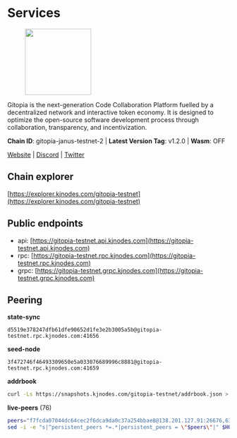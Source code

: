 # Services

<figure><img src="https://raw.githubusercontent.com/kj89/testnet_manuals/main/pingpub/logos/gitopia.png" width="150" alt=""><figcaption></figcaption></figure>

Gitopia is the next-generation Code Collaboration Platform fuelled by  a decentralized network and interactive token economy. It is designed  to optimize the open-source software development process through  collaboration, transparency, and incentivization.

**Chain ID**: gitopia-janus-testnet-2 | **Latest Version Tag**: v1.2.0 | **Wasm**: OFF

[Website](https://gitopia.com/) | [Discord](https://discord.gg/hFTXCGNYDZ) | [Twitter](https://twitter.com/gitopiaDAO)




## Chain explorer
[https://explorer.kjnodes.com/gitopia-testnet](https://explorer.kjnodes.com/gitopia-testnet)

## Public endpoints

* api: [https://gitopia-testnet.api.kjnodes.com](https://gitopia-testnet.api.kjnodes.com)
* rpc: [https://gitopia-testnet.rpc.kjnodes.com](https://gitopia-testnet.rpc.kjnodes.com)
* grpc: [https://gitopia-testnet.grpc.kjnodes.com](https://gitopia-testnet.grpc.kjnodes.com)

## Peering

**state-sync**

```text
d5519e378247dfb61dfe90652d1fe3e2b3005a5b@gitopia-testnet.rpc.kjnodes.com:41656
```

**seed-node**

```text
3f472746f46493309650e5a033076689996c8881@gitopia-testnet.rpc.kjnodes.com:41659
```

**addrbook**
```bash
curl -Ls https://snapshots.kjnodes.com/gitopia-testnet/addrbook.json > $HOME/.gitopia/config/addrbook.json
```

**live-peers** (76)
```bash
peers="f7fcda07044dc64cec2f6dca9da0c37a254bbae8@138.201.127.91:26676,63381c5528ed8ca93f9ba31008a9630d21b29a97@142.132.152.46:46656,f9b892ea2e8ed8aa83f7b98e7e47371c23b01924@213.239.207.175:36656,099052dd7c948a76afdc952b32cd733933c5a9ba@65.21.192.90:10656,61d2b313e2adc9d7990944f8ab5a6f9ecf08084f@65.21.122.171:16656,1c14a50a931cdf437c1a28bc00565d69950b6c6b@135.181.205.220:36656,5c74fe6868cda2003926c0a6299c9cebec5c4d1a@65.21.239.60:41656,dc53e8e177319816b1c898ca79f821369ea96b26@209.145.56.41:41656,f314268ef1886e4ad2801c8443ea0b0c8143a246@95.214.55.25:30656,c09aa43e7149a6bf784d11867ebb4135996016d6@213.239.215.77:26656,c03e9f152bb1becc54d4424d02249135d39be09f@81.0.218.106:41656,9cd6d2477d278ef6ccffa5cc4e22fd0d9489cd23@85.10.199.157:34656,d5519e378247dfb61dfe90652d1fe3e2b3005a5b@65.109.68.190:41656,5c2a752c9b1952dbed075c56c600c3a79b58c395@195.3.220.140:27036,007d2419fea80aee707d009af0153f5105c53379@38.242.139.164:656,f1c042fca05e4bfb9a6da1cccaa5108a26ea1e0f@65.108.104.167:28656,292c099fc654a1331d3b62a1b939f867b62ef434@45.85.147.242:656,52098a0fdd0dc566615ad37492019d252635bdda@45.85.249.131:656,bc688b2be879ba5bfa34587e096a9c9a4df2e6d4@45.151.122.116:656,b6651c7b043ef4bdccd7906b0f06de2bbdfe8a60@193.46.243.75:26656,61f824be9bdfe9a73b55ad162a9ed0bfe9121bbe@38.242.147.76:26656,d2975b49708dc92ee3b7da1d72e3eee3119d1d0c@167.86.105.216:656,c5fa8b2df54c71b7a6479d9ba67dcd87b7109f25@103.104.75.230:41656,f02418fe9a81006010226690c15fee979a7147e6@185.239.208.143:26656,61c85d47e1dd86d5a5849450b849078d4d13184b@85.239.244.123:26656,ae5d5b47ea732ff509114f405967f61eb3d86ac6@75.119.146.171:656,59a99a10a28baeda8535598acef9abb706ec5dbc@45.85.249.132:656,399d4e19186577b04c23296c4f7ecc53e61080cb@34.143.189.236:26656,e704537ce1348bfc7b781d6546ae272ff3eea8d5@34.117.96.202:26656,7d819fa869f7c5b42c2c7a9538e1a9e7a52cfdee@65.108.226.26:24656,0eb70bf5e2403694109f9bba184570074c2dfdd5@38.242.235.255:26656,12f6b84a23b054a6591c647c2a4456c40af65cce@5.9.147.22:24656,3b0956b482f89b361dd350f1c6b3743096897446@65.108.124.219:35656,93c4c73375b5f52020e7e7bd3f901ee28f07e6b7@109.123.243.66:41656,374da78901e59810277fc35482bce6e30953f488@80.79.6.155:41656,7f2339fc6a6dca666d8ffbbe4e61443d58e0e759@109.123.255.8:26656,df5c15eeaeecb2116ab947e10c065353d762f5ad@185.163.124.151:41656,98bdfc67810bf7ac8f5c45b2c677b4bf199eb42e@185.193.67.65:41656,343612a5ee293193ebc7a3290ca82c864fa983d9@38.242.223.113:41656,481189b7e246f6c824a969482446c49abbfe76b8@161.97.172.147:26656,eaa9978430e55663346eb61312cd5ecc21448b25@38.242.139.153:656,8bec864d68a2542233ba37ac94c723fdf0b8e175@45.151.122.136:656,d15e22d7be8ba1b97ff429cf87fea2af41450b37@149.102.134.212:41656,7182dfadba43a9a3b35f6862e63f75be20c8b1db@95.217.214.125:41656,ea53a3f77fe373f47be4e77fd5f9ff526dfaec33@51.79.143.46:41656,b745e0c6a1e0c7ec248ec274cfd038ed4bc4c2cf@65.21.134.202:26356,5c45e8920c5094827ec5afaca9ab469aaa0b4eaf@65.109.88.254:28656,3989c44e8af3427b22a71a94185e85df99d450b4@149.102.158.188:41656,4cd60a4dd4211d38d948a86a614f1fd8d3d274eb@75.119.153.139:656,9bb344d83fc1fafc4bce6b8e4a95b82f37ac4f31@82.208.20.136:26656,15bb9edc16710d321163e7ef8b9a44959dd7e657@65.108.126.46:30656,c84906b19dc7dc7bda94ab2167d4b0af64a28b49@45.151.122.191:656,a01190017638bdd910691cb2c8b6229ef8db86ef@82.208.21.100:26656,abe457241e96e9c0316c4da507b08c466842e68d@89.252.21.37:26680,4e0e57bcac8aa2bc3188d5b7845eeee61a61f3f0@194.163.170.165:26656,098c8f3e70fa1f1bbb447903aea96b8e1f025f13@141.95.145.41:26656,a068b93722efaeaec97f5b86c694d1171241f498@84.46.248.70:41656,bbc6a1e115185d5bffcbbf5520dca1c3d626e599@109.123.255.50:26656,03073657e8bc5bcf71e7fd8df281ab8dcbc8821a@45.151.122.130:656,38f4e436b28b05850fa9b67cadf0700123cec094@45.10.154.166:26656,ac606e28c081c679dc23d9a94c29842be8f8b1f1@45.85.249.133:656,c3ecaaf2d7b292e0407fb01bd96739a7b05c4a74@82.208.20.35:26656,ffb4f7d43d6449c292d4e60c8a48eb3d31c39691@38.242.139.100:656,9912d5c8d59b7736b0702b18aeb386efe7e46f3f@164.68.111.239:656,6a0c01a8ee09166801f049cd173b8519efb536c4@154.53.63.63:26656,f235119c7a14d2bfca013c4835056bd748177104@194.146.13.247:656,2f0484f05aa2d58d91aa21ea7cb9ce81c2e207ea@85.239.240.187:26656,f6d558b90e86670803c7e8470fff447316a3896d@154.38.165.87:41656,09538ba6159f454a17d76501c59e23bad6fc9d3d@85.190.246.67:26656,6ea375302fdd319ef64e013f469e286faf739da8@213.239.207.165:20086,e2be58a29887accfae3eba7a68147b99f1d3dd5d@65.108.150.175:26656,f0895b303efa8f452c61ba92ee3506379afb96d1@81.6.58.121:26656,c4161032c6508f374452d35c3ae9e9a71bb110d4@65.108.215.86:26656,926b47f8d786e544ec3a9200c61b5b04729a9d57@199.175.98.127:41656,88aaf896e6563892ba70e9b0af234f641c58f817@116.202.19.197:26656,b27d5ecdea07fefcd4b337401e7a28e83badbebb@199.175.98.126:41656"
sed -i -e "s|^persistent_peers *=.*|persistent_peers = \"$peers\"|" $HOME/.gitopia/config/config.toml
```
